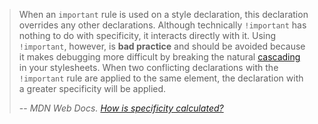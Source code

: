 > When an `important` rule is used on a style declaration, this declaration overrides any other declarations. Although technically `!important` has nothing to do with specificity, it interacts directly with it. Using `!important`, however, is **bad practice** and should be avoided because it makes debugging more difficult by breaking the natural [cascading](https://developer.mozilla.org/en-US/docs/Web/CSS/Cascade) in your stylesheets. When two conflicting declarations with the `!important` rule are applied to the same element, the declaration with a greater specificity will be applied.
> 
> -- <cite>MDN Web Docs. [How is specificity calculated?][How_is_specificity_calculated]</cite>

[How_is_specificity_calculated]: https://developer.mozilla.org/en-US/docs/Web/CSS/Specificity

